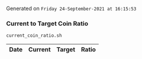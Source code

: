Generated on `Friday 24-September-2021 at 16:15:53`

### Current to Target Coin Ratio
`current_coin_ratio.sh`

Date|Current|Target|Ratio
---|---|---|---
